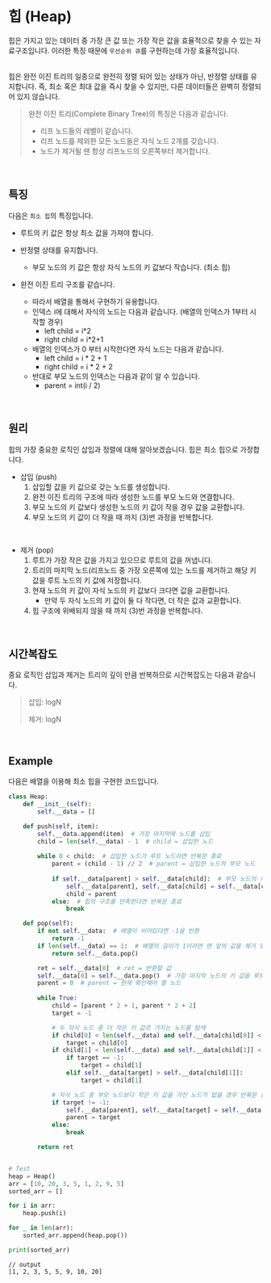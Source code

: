 # 힙 (Heap)

힙은 가지고 있는 데이터 중 가장 큰 값 또는 가장 작은 값을 효율적으로 찾을 수 있는 자료구조입니다. 이러한 특징 때문에 `우선순위 큐`를 구현하는데 가장 효율적입니다.

<br>
힙은 완전 이진 트리의 일종으로 완전히 정렬 되어 있는 상태가 아닌, 반정렬 상태를 유지합니다. 즉, 최소 혹은 최대 값을 즉시 찾을 수 있지만, 다른 데이터들은 완벽히 정렬되어 있지 않습니다.

> 완전 이진 트리(Complete Binary Tree)의 특징은 다음과 같습니다.
>
> * 리프 노드들의 레벨이 같습니다.
> * 리프 노드를 제외한 모든 노드들은 자식 노드 2개를 갖습니다.
> * 노드가 제거될 땐 항상 리프노드의 오른쪽부터 제거합니다.

<br>

## 특징

다음은 `최소 힙`의 특징입니다.

* 루트의 키 값은 항상 최소 값을 가져야 합니다.
* 반정렬 상태를 유지합니다.
  * 부모 노드의 키 값은 항상 자식 노드의 키 값보다 작습니다. (최소 힙)

* 완전 이진 트리 구조를 같습니다.
  * 따라서 배열을 통해서 구현하기 유용합니다.
  * 인덱스 i에 대해서 자식의 노드는 다음과 같습니다. (배열의 인덱스가 1부터 시작할 경우)
    * left child = i*2
    * right child = i*2+1
  * 배열의 인덱스가 0 부터 시작한다면 자식 노드는 다음과 같습니다.
    * left child = i * 2 + 1
    * right child = i * 2 + 2
  * 반대로 부모 노드의 인덱스는 다음과 같이 알 수 있습니다.
    * parent = int(i / 2)

<br>

## 원리

힙의 가장 중요한 로직인 삽입과 정렬에 대해 알아보겠습니다. 힙은 최소 힙으로 가정합니다.

* 삽입 (push)
  1. 삽입할 값을 키 값으로 갖는 노드를 생성합니다.
  2. 완전 이진 트리의 구조에 따라 생성한 노드를 부모 노드와 연결합니다.
  3. 부모 노드의 키 값보다 생성한 노드의 키 값이 작을 경우 값을 교환합니다.
  4. 부모 노드의 키 값이 더 작을 때 까지 (3)번 과정을 반복합니다.

<br>

* 제거 (pop)
  1. 루트가 가장 작은 값을 가지고 있으므로 루트의 값을 꺼냅니다.
  2. 트리의 마지막 노드(리프노드 중 가장 오른쪽에 있는 노드를 제거하고 해당 키 값을 루트 노드의 키 값에 저장합니다.
  3. 현재 노드의 키 값이 자식 노드의 키 값보다 크다면 값을 교환합니다. 
     * 만약 두 자식 노드의 키 값이 둘 다 작다면, 더 작은 값과 교환합니다.
  4. 힙 구조에 위배되지 않을 때 까지 (3)번 과정을 반복합니다.



<br>

## 시간복잡도

중요 로직인 삽입과 제거는 트리의 깊이 만큼 반복하므로 시간복잡도는 다음과 같습니다.

> 삽입: logN
>
> 제거: logN

<br>

## Example

다음은 배열을 이용해 최소 힙을 구현한 코드입니다.

```python
class Heap:
    def __init__(self):
        self.__data = []

    def push(self, item):
        self.__data.append(item)  # 가장 마지막에 노드를 삽입
        child = len(self.__data) - 1  # child = 삽입한 노드
        
        while 0 < child:  # 삽입한 노드가 루트 노드라면 반복문 종료
            parent = (child - 1) // 2  # parent = 삽입한 노드의 부모 노드
            
            if self.__data[parent] > self.__data[child]:  # 부모 노드의 키 값이 더 크다면 값을 교환
                self.__data[parent], self.__data[child] = self.__data[child], self.__data[parent]
                child = parent
            else:  # 힙의 구조를 만족한다면 반복문 종료
                break

    def pop(self):
        if not self.__data:  # 배열이 비어있다면 -1을 반환
            return -1
        if len(self.__data) == 1:  # 배열의 길이가 1이라면 맨 앞의 값을 제거 및 반환
            return self.__data.pop()

        ret = self.__data[0]  # ret = 반환할 값
        self.__data[0] = self.__data.pop()  # 가장 마지막 노드의 키 값을 루트의 키 값으로 저장
        parent = 0  # parent = 현재 확인해야 할 노드
        
        while True:
            child = [parent * 2 + 1, parent * 2 + 2]
            target = -1

            # 두 자식 노드 중 더 작은 키 값르 가지는 노드를 탐색
            if child[0] < len(self.__data) and self.__data[child[0]] < self.__data[parent]:
                target = child[0]
            if child[1] < len(self.__data) and self.__data[child[1]] < self.__data[parent]:
                if target == -1:
                    target = child[1]
                elif self.__data[target] > self.__data[child[1]]:
                    target = child[1]

       		# 자식 노드 중 부모 노드보다 작은 키 값을 가진 노드가 없을 경우 반복문 종료, 아니라면 키 값을 교환
            if target != -1:
                self.__data[parent], self.__data[target] = self.__data[target], self.__data[parent]
                parent = target
            else:
                break

        return ret


# Test
heap = Heap()
arr = [10, 20, 3, 5, 1, 2, 9, 5]
sorted_arr = []

for i in arr:
    heap.push(i)

for _ in len(arr):
    sorted_arr.append(heap.pop())

print(sorted_arr) 
```

```
// output
[1, 2, 3, 5, 5, 9, 10, 20]
```

<br>